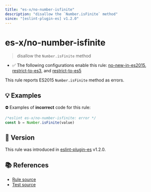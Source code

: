 ```yaml
---
title: "es-x/no-number-isfinite"
description: "disallow the `Number.isFinite` method"
since: "[eslint-plugin-es] v1.2.0"
---
```


# es-x/no-number-isfinite
> disallow the `Number.isFinite` method

- ✅ The following configurations enable this rule: [no-new-in-es2015], [restrict-to-es3], and [restrict-to-es5]

This rule reports ES2015 `Number.isFinite` method as errors.

## 💡 Examples

⛔ Examples of **incorrect** code for this rule:

<eslint-playground type="bad">

```js
/*eslint es-x/no-number-isfinite: error */
const b = Number.isFinite(value)
```

</eslint-playground>

## 🚀 Version

This rule was introduced in [eslint-plugin-es] v1.2.0.

[eslint-plugin-es]: https://github.com/mysticatea/eslint-plugin-es

## 📚 References

- [Rule source](https://github.com/eslint-community/eslint-plugin-es-x/blob/master/lib/rules/no-number-isfinite.js)
- [Test source](https://github.com/eslint-community/eslint-plugin-es-x/blob/master/tests/lib/rules/no-number-isfinite.js)

[no-new-in-es2015]: ../configs/index.md#no-new-in-es2015
[restrict-to-es3]: ../configs/index.md#restrict-to-es3
[restrict-to-es5]: ../configs/index.md#restrict-to-es5
